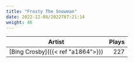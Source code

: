 ```yaml
---
title: "Frosty The Snowman"
date: 2022-12-08/2022T07:21:14
weight: 46
---
```




 Artist | Plays 
----- | -----:
[Bing Crosby]({{< ref "a1864">}}) | 227
